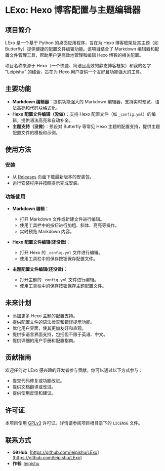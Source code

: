 # LExo: Hexo 博客配置与主题编辑器

## 项目简介
LExo 是一个基于 Python 的桌面应用程序，旨在为 Hexo 博客框架及其主题（如 Butterfly）提供便捷的配置文件编辑功能。该项目结合了 Markdown 编辑器和配置文件管理工具，帮助用户更高效地管理和编辑 Hexo 博客的相关配置。

项目名称来源于 Hexo（一个快速、简洁且高效的静态博客框架）和我的名字 "Leipishu" 的结合，旨在为 Hexo 用户提供一个友好且功能强大的工具。

## 主要功能
- **Markdown 编辑器**：提供功能强大的 Markdown 编辑器，支持实时预览、语法高亮和代码块格式化。
- **Hexo 配置文件编辑（没做）**：支持 Hexo 配置文件（如 `_config.yml`）的编辑，提供语法高亮和自动补全。
- **主题支持（没做）**：预设对 Butterfly 等常见 Hexo 主题的配置支持，提供主题配置文件的模板和示例。

## 使用方法
### 安装
- 从 [Releases](https://github.com/leipishu/LExo/releases) 页面下载最新版本的安装包。
- 运行安装程序并按照提示完成安装。

### 功能使用
- **Markdown 编辑**：
  - 打开 Markdown 文件或新建文件进行编辑。
  - 使用工具栏中的按钮进行加粗、斜体、高亮等操作。
  - 实时预览 Markdown 内容。

- **Hexo 配置文件编辑(还没做)**：
  - 打开 Hexo 的 `_config.yml` 文件进行编辑。
  - 使用工具栏中的保存按钮保存配置文件。

- **主题配置文件编辑(还没做)**：
  - 打开主题的 `_config.yml` 文件进行编辑。
  - 使用工具栏中的保存按钮保存主题配置文件。

## 未来计划
- 添加更多 Hexo 主题的配置支持。
- 提供配置文件的语法检查和错误提示功能。
- 优化用户界面，使其更加友好和直观。
- 提供多语言界面支持，包括但不限于英语、中文。
- 提供详细的用户手册和配置指南。

## 贡献指南
欢迎任何对 LExo 感兴趣的开发者参与贡献。你可以通过以下方式参与：
- 提交代码修复或功能改进。
- 提供文档翻译或改进。
- 提供使用反馈和建议。

## 许可证
本项目使用 [GPLv3](https://www.gnu.org/licenses/gpl-3.0.html) 许可证。详情请参阅项目根目录下的 `LICENSE` 文件。

## 联系方式
- **GitHub**: [https://github.com/leipishu/LExo](https://github.com/leipishu/LExo)
- **作者**: [leipishu](https://www.leipishu.top)